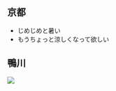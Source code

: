 ## 京都

- じめじめと暑い
- もうちょっと涼しくなって欲しい

## 鴨川

![](https://gyazo.com/1539cd2716dd9175222e6cf83f2c237e/raw)
